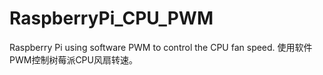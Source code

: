 # RaspberryPi_CPU_PWM
Raspberry Pi using software PWM to control the CPU fan speed.
使用软件PWM控制树莓派CPU风扇转速。
